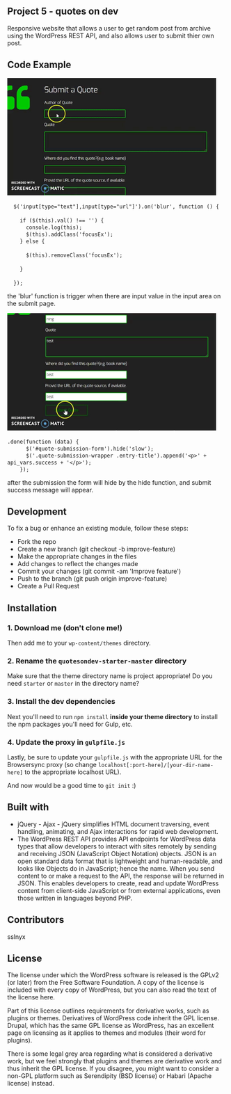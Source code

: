 ## Project 5 - quotes on dev

Responsive website that allows a user to get random post from archive using the WordPress REST API, and also allows user to submit thier own post.

## Code Example

![picture](./submitSample.gif)

```
  $('input[type="text"],input[type="url"]').on('blur', function () {

    if ($(this).val() !== '') {
      console.log(this);
      $(this).addClass('focusEx');
    } else {

      $(this).removeClass('focusEx');

    }

  });
```

the 'blur' function is trigger when there are input value in the input area on the submit page.

![picture](./submitAnimation.gif)

```
.done(function (data) {
      $('#quote-submission-form').hide('slow');
      $('.quote-submission-wrapper .entry-title').append('<p>' + api_vars.success + '</p>');
    });
```

after the submission the form will hide by the hide function, and submit success message will appear.


## Development

To fix a bug or enhance an existing module, follow these steps:

<ul>
<li>Fork the repo </li>
<li>Create a new branch (git checkout -b improve-feature)</li>
<li>Make the appropriate changes in the files</li>
<li>Add changes to reflect the changes made</li>
<li>Commit your changes (git commit -am 'Improve feature')</li>
<li>Push to the branch (git push origin improve-feature)</li>
<li>Create a Pull Request</li>
</ul>

## Installation

### 1. Download me (don't clone me!)

Then add me to your `wp-content/themes` directory.

### 2. Rename the `quotesondev-starter-master` directory

Make sure that the theme directory name is project appropriate! Do you need `starter` or `master` in the directory name?

### 3. Install the dev dependencies

Next you'll need to run `npm install` **inside your theme directory** to install the npm packages you'll need for Gulp, etc.

### 4. Update the proxy in `gulpfile.js`

Lastly, be sure to update your `gulpfile.js` with the appropriate URL for the Browsersync proxy (so change `localhost[:port-here]/[your-dir-name-here]` to the appropriate localhost URL).

And now would be a good time to `git init` :)

## Built with

<ul>
<li> jQuery - Ajax - jQuery simplifies HTML document traversing, event handling, animating, and Ajax interactions for rapid web development.</li>
<li> The WordPress REST API provides API endpoints for WordPress data types that allow developers to interact with sites remotely by sending and receiving JSON (JavaScript Object Notation) objects. JSON is an open standard data format that is lightweight and human-readable, and looks like Objects do in JavaScript; hence the name. When you send content to or make a request to the API, the response will be returned in JSON. This enables developers to create, read and update WordPress content from client-side JavaScript or from external applications, even those written in languages beyond PHP.</li>
</ul>


## Contributors

sslnyx

## License

<p>The license under which the WordPress software is released is the GPLv2 (or later) from the Free Software Foundation. A copy of the license is included with every copy of WordPress, but you can also read the text of the license here.</p>

<p>Part of this license outlines requirements for derivative works, such as plugins or themes. Derivatives of WordPress code inherit the GPL license. Drupal, which has the same GPL license as WordPress, has an excellent page on licensing as it applies to themes and modules (their word for plugins).</p>

<p>There is some legal grey area regarding what is considered a derivative work, but we feel strongly that plugins and themes are derivative work and thus inherit the GPL license. If you disagree, you might want to consider a non-GPL platform such as Serendipity (BSD license) or Habari (Apache license) instead.</p>